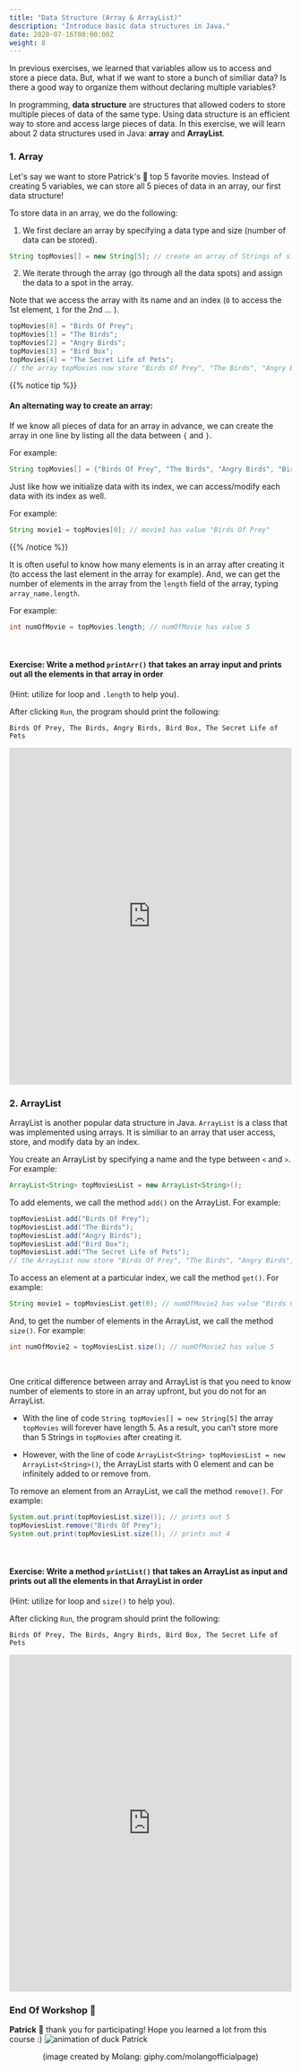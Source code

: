 ```yaml
---
title: "Data Structure (Array & ArrayList)"
description: "Introduce basic data structures in Java."
date: 2020-07-16T00:00:00Z
weight: 8
---
```

In previous exercises, we learned that variables allow us to access and store a piece data. But, what if we want to store a bunch of similiar data? Is there a good way to organize them without declaring multiple variables?

In programming, <b>data structure</b> are structures that allowed coders to store multiple pieces of data of the same type. Using data structure is an efficient way to store and access large pieces of data. In this exercise, we will learn about 2 data structures used in Java: <b>array</b> and <b>ArrayList</b>.

### 1. Array
Let's say we want to store Patrick's 🐥 top 5 favorite movies. Instead of creating 5 variables, we can store all 5 pieces of data in an array, our first data structure!

To store data in an array, we do the following:

1. We first declare an array by specifying a data type and size (number of data can be stored).
```java
String topMovies[] = new String[5]; // create an array of Strings of size 5.
```
2. We iterate through the array (go through all the data spots) and assign the data to a spot in the array. 

Note that we access the array with its name and an index (`0` to access the 1st element, `1` for the 2nd ... ).
```java
topMovies[0] = "Birds Of Prey";
topMovies[1] = "The Birds";
topMovies[2] = "Angry Birds";
topMovies[3] = "Bird Box";
topMovies[4] = "The Secret Life of Pets";
// the array topMovies now store "Birds Of Prey", "The Birds", "Angry Birds", "Bird Box", "The Secret Life of Pets" in order
```

{{% notice tip %}}
#### An alternating way to create an array:
If we know all pieces of data for an array in advance, we can create the array in one line by listing all the data between `{` and `}`. 

For example:
```java
String topMovies[] = {"Birds Of Prey", "The Birds", "Angry Birds", "Bird Box", "The Secret Life of Pets"};
```
Just like how we initialize data with its index, we can access/modify each data with its index as well. 

For example:
```java
String movie1 = topMovies[0]; // movie1 has value "Birds Of Prey"
```
{{% /notice %}}

It is often useful to know how many elements is in an array after creating it (to access the last element in the array for example). And, we can get the number of elements in the array from the `length` field of the array, typing `array_name.length`. 

For example:
```java
int numOfMovie = topMovies.length; // numOfMovie has value 5
```
<br />

#### Exercise: Write a method `printArr()` that takes an array input and prints out all the elements in that array in order 
(Hint: utilize for loop and `.length` to help you).

After clicking `Run`, the program should print the following:
```
Birds Of Prey, The Birds, Angry Birds, Bird Box, The Secret Life of Pets
```
<iframe height="600px" width="100%" src="https://repl.it/@nuevofoundation/JavaBasicsArray?lite=true#Bird.java" scrolling="no" frameborder="no" allowtransparency="true" allowfullscreen="true" sandbox="allow-forms allow-pointer-lock allow-popups allow-same-origin allow-scripts allow-modals"></iframe>

### 2. ArrayList
ArrayList is another popular data structure in Java. `ArrayList` is a class that was implemented using arrays. It is similiar to an array that user access, store, and modify data by an index.

You create an ArrayList by specifying a name and the type between `<` and `>`. 
For example:
```java
ArrayList<String> topMoviesList = new ArrayList<String>();
```

To add elements, we call the method `add()` on the ArrayList. 
For example:
```java
topMoviesList.add("Birds Of Prey");
topMoviesList.add("The Birds");
topMoviesList.add("Angry Birds");
topMoviesList.add("Bird Box");
topMoviesList.add("The Secret Life of Pets");
// the ArrayList now store "Birds Of Prey", "The Birds", "Angry Birds", "Bird Box", "The Secret Life of Pets" in order
```

To access an element at a particular index, we call the method `get()`.
For example:
```java
String movie1 = topMoviesList.get(0); // numOfMovie2 has value "Birds Of Prey"
```

And, to get the number of elements in the ArrayList, we call the method `size()`.
For example:
```java
int numOfMovie2 = topMoviesList.size(); // numOfMovie2 has value 5
```
<br />

One critical difference between array and ArrayList is that you need to know number of elements to store in an array upfront, but you do not for an ArrayList.

- With the line of code `String topMovies[] = new String[5]` the array `topMovies` will forever have length 5. As a result, you can't store more than 5 Strings in `topMovies` after creating it.

- However, with the line of code `ArrayList<String> topMoviesList = new ArrayList<String>()`, the ArrayList starts with 0 element and can be infinitely added to or remove from.

To remove an element from an ArrayList, we call the method `remove()`. 
For example:
```java
System.out.print(topMoviesList.size()); // prints out 5
topMoviesList.remove("Birds Of Prey");
System.out.print(topMoviesList.size()); // prints out 4
```
<br />

#### Exercise: Write a method `printList()` that takes an ArrayList as input and prints out all the elements in that ArrayList in order 
(Hint: utilize for loop and `size()` to help you).

After clicking `Run`, the program should print the following:
```
Birds Of Prey, The Birds, Angry Birds, Bird Box, The Secret Life of Pets
```
<iframe height="600px" width="100%" src="https://repl.it/@nuevofoundation/JavaBasicsList?lite=true#Bird.java" scrolling="no" frameborder="no" allowtransparency="true" allowfullscreen="true" sandbox="allow-forms allow-pointer-lock allow-popups allow-same-origin allow-scripts allow-modals"></iframe>

### End Of Workshop 🐥 
<b>Patrick</b> 🐥 thank you for participating! Hope you learned a lot from this course :)
![animation of duck Patrick](https://media.giphy.com/media/l49JKwmJLChtS6d44/giphy.gif) 

<p style="text-align: center;">(image created by Molang: giphy.com/molangofficialpage)</p>